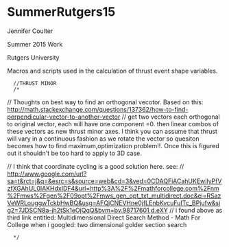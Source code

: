 # SummerRutgers15

Jennifer Coulter 

Summer 2015 Work

Rutgers University 

Macros and scripts used in the calculation of thrust event shape variables. 

      //THRUST MINOR
      /*
//	Thoughts on best way to find an orthogonal vecotor. Based on this: http://math.stackexchange.com/questions/137362/how-to-find-perpendicular-vector-to-another-vector
//	get two vectors each orthogonal to original vector, each will have one component =0. then linear combos of these vectors as new thrust minor axes. I think you can assume that thrust will vary in a continuous fashion as we rotate the vector so quesiton becomes how to find maximum,optimization problem!!. Once this is figured out it shouldn't be too hard to apply to 3D case.

//	I think that coordinate cycling is a good solution here. see: 
//	http://www.google.com/url?sa=t&rct=j&q=&esrc=s&source=web&cd=3&ved=0CDAQFjACahUKEwilyPfVzfXGAhUL0IAKHdxIDF4&url=http%3A%2F%2Fmathforcollege.com%2Fnm%2Fmws%2Fgen%2F09opt%2Fmws_gen_opt_txt_multidirect.doc&ei=RSazVeWRLouggwTckbHwBQ&usg=AFQjCNEVHne0jfLEnbKvcuFuITc_BPjufw&sig2=7JDSCN8a-jh2tSk1eOjQqQ&bvm=bv.98717601,d.eXY
//	i found above as third link entitled: Multidimensional Direct Search Method - Math For College when i googled: two dimensional golder section search

      */